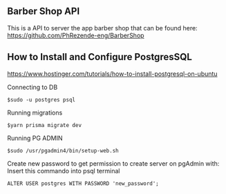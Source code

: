 ## Barber Shop API
This is a API to server the app barber shop that can be found here: https://github.com/PhRezende-eng/BarberShop

## How to Install and Configure PostgresSQL
https://www.hostinger.com/tutorials/how-to-install-postgresql-on-ubuntu

Connecting to DB
```
$sudo -u postgres psql
```

Running migrations
```
$yarn prisma migrate dev
```

Running PG ADMIN
```
$sudo /usr/pgadmin4/bin/setup-web.sh
```

Create new password to get permission to create server on pgAdmin with:
Insert this commando into psql terminal

```
ALTER USER postgres WITH PASSWORD 'new_password';
```



